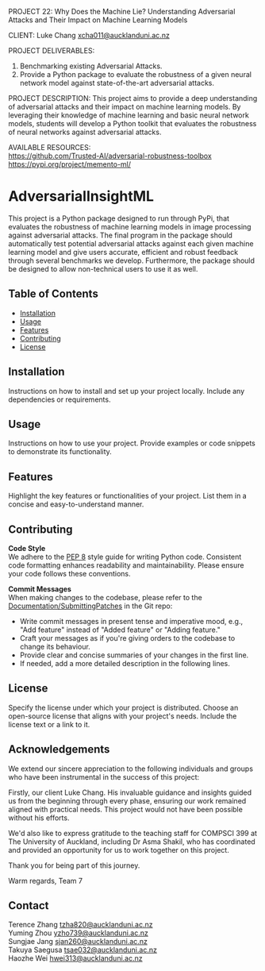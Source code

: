 PROJECT 22:
Why Does the Machine Lie? Understanding Adversarial Attacks and Their Impact on Machine Learning Models 

CLIENT:
Luke Chang xcha011@aucklanduni.ac.nz

PROJECT DELIVERABLES: 
1. Benchmarking existing Adversarial Attacks.
2. Provide a Python package to evaluate the robustness of a given neural network model against state-of-the-art adversarial
   attacks.

PROJECT DESCRIPTION:
This project aims to provide a deep understanding of adversarial attacks and their impact on machine learning models.
By leveraging their knowledge of machine learning and basic neural network models, students will develop a Python toolkit 
that evaluates the robustness of neural networks against adversarial attacks.

AVAILABLE RESOURCES:  
https://github.com/Trusted-AI/adversarial-robustness-toolbox   
https://pypi.org/project/memento-ml/  


# AdversarialInsightML

This project is a Python package designed to run through PyPi, that evaluates the robustness of machine learning models in image processing against adversarial attacks. The final program in the package should automatically test potential adversarial attacks against each given machine learning model and give users accurate, efficient and robust feedback through several benchmarks we develop. Furthermore, the package should be designed to allow non-technical users to use it as well.  

## Table of Contents

- [Installation](#installation)
- [Usage](#usage)
- [Features](#features)
- [Contributing](#contributing)
- [License](#license)

## Installation

Instructions on how to install and set up your project locally. Include any dependencies or requirements.

## Usage

Instructions on how to use your project. Provide examples or code snippets to demonstrate its functionality.

## Features

Highlight the key features or functionalities of your project. List them in a concise and easy-to-understand manner.

## Contributing

**Code Style**  
We adhere to the [PEP 8](https://www.python.org/dev/peps/pep-0008/) style guide for writing Python code. Consistent code formatting enhances readability and maintainability. Please ensure your code follows these conventions.

**Commit Messages**  
When making changes to the codebase, please refer to the [Documentation/SubmittingPatches](https://git.kernel.org/pub/scm/git/git.git/tree/Documentation/SubmittingPatches?h=v2.36.1#n181) in the Git repo:

- Write commit messages in present tense and imperative mood, e.g., "Add feature" instead of "Added feature" or "Adding feature."
- Craft your messages as if you're giving orders to the codebase to change its behaviour.
- Provide clear and concise summaries of your changes in the first line.
- If needed, add a more detailed description in the following lines.

## License

Specify the license under which your project is distributed. Choose an open-source license that aligns with your project's needs. Include the license text or a link to it.

## Acknowledgements

We extend our sincere appreciation to the following individuals and groups who have been instrumental in the success of this project:

Firstly, our client Luke Chang. His invaluable guidance and insights guided us from the beginning through every phase, ensuring our work remained aligned with practical needs. This project would not have been possible without his efforts.

We'd also like to express gratitude to the teaching staff for COMPSCI 399 at The University of Auckland, including Dr Asma Shakil, who has coordinated and provided an opportunity for us to work together on this project.

Thank you for being part of this journey.

Warm regards,
Team 7

## Contact

Terence Zhang tzha820@aucklanduni.ac.nz  
Yuming Zhou yzho739@aucklanduni.ac.nz  
Sungjae Jang sjan260@aucklanduni.ac.nz  
Takuya Saegusa tsae032@aucklanduni.ac.nz  
Haozhe Wei hwei313@aucklanduni.ac.nz  
